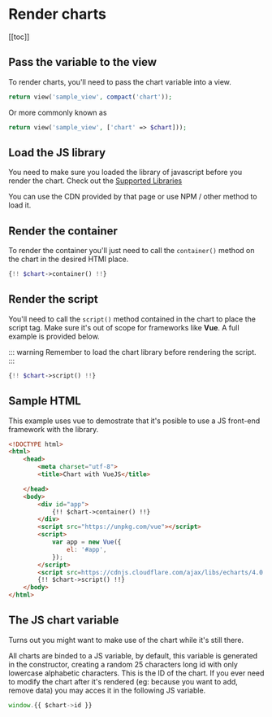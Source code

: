 # Render charts

[[toc]]

## Pass the variable to the view

To render charts, you'll need to pass the chart variable into a view.

```php
return view('sample_view', compact('chart'));
```

Or more commonly known as

```php
return view('sample_view', ['chart' => $chart]));
```

## Load the JS library

You need to make sure you loaded the library of javascript before you render the chart. Check out the [Supported Libraries](/supported_libraries.html)

You can use the CDN provided by that page or use NPM / other method to load it.

## Render the container

To render the container you'll just need to call the `container()` method on the chart in the desired HTMl place.

```php
{!! $chart->container() !!}
```

## Render the script

You'll need to call the `script()` method contained in the chart to place the script tag. Make sure it's out of scope for frameworks
like **Vue**. A full example is provided below.

::: warning
Remember to load the chart library before rendering the script.
:::

```php
{!! $chart->script() !!}
```

## Sample HTML

This example uses vue to demostrate that it's posible to use a JS front-end framework with the library.

```html
<!DOCTYPE html>
<html>
    <head>
        <meta charset="utf-8">
        <title>Chart with VueJS</title>

    </head>
    <body>
        <div id="app">
            {!! $chart->container() !!}
        </div>
        <script src="https://unpkg.com/vue"></script>
        <script>
            var app = new Vue({
                el: '#app',
            });
        </script>
        <script src=https://cdnjs.cloudflare.com/ajax/libs/echarts/4.0.2/echarts-en.min.js charset=utf-8></script>
        {!! $chart->script() !!}
    </body>
</html>
```

## The JS chart variable

Turns out you might want to make use of the chart while it's still there.

All charts are binded to a JS variable, by default, this variable is generated in the constructor, creating a random 25 characters long id with only lowercase alphabetic characters. This is the ID of the chart. If you ever need to modify the chart after it's rendered (eg: because you want to add, remove data) you may acces it in the following JS variable.

```js
window.{{ $chart->id }}
```
